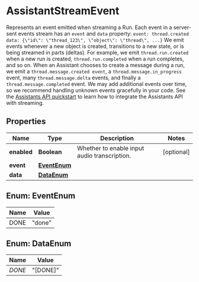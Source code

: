 

# AssistantStreamEvent

Represents an event emitted when streaming a Run.  Each event in a server-sent events stream has an `event` and `data` property:  ``` event: thread.created data: {\"id\": \"thread_123\", \"object\": \"thread\", ...} ```  We emit events whenever a new object is created, transitions to a new state, or is being streamed in parts (deltas). For example, we emit `thread.run.created` when a new run is created, `thread.run.completed` when a run completes, and so on. When an Assistant chooses to create a message during a run, we emit a `thread.message.created event`, a `thread.message.in_progress` event, many `thread.message.delta` events, and finally a `thread.message.completed` event.  We may add additional events over time, so we recommend handling unknown events gracefully in your code. See the [Assistants API quickstart](/docs/assistants/overview) to learn how to integrate the Assistants API with streaming. 

## Properties

| Name | Type | Description | Notes |
|------------ | ------------- | ------------- | -------------|
|**enabled** | **Boolean** | Whether to enable input audio transcription. |  [optional] |
|**event** | [**EventEnum**](#EventEnum) |  |  |
|**data** | [**DataEnum**](#DataEnum) |  |  |



## Enum: EventEnum

| Name | Value |
|---- | -----|
| DONE | &quot;done&quot; |



## Enum: DataEnum

| Name | Value |
|---- | -----|
| _DONE_ | &quot;[DONE]&quot; |



